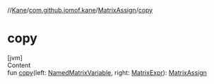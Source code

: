 //[Kane](../../index.md)/[com.github.jomof.kane](../index.md)/[MatrixAssign](index.md)/[copy](copy.md)



# copy  
[jvm]  
Content  
fun [copy](copy.md)(left: [NamedMatrixVariable](../-named-matrix-variable/index.md), right: [MatrixExpr](../-matrix-expr/index.md)): [MatrixAssign](index.md)  



